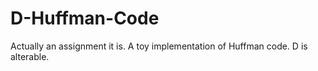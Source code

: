 # D-Huffman-Code
Actually an assignment it is.
A toy implementation of Huffman code. 
D is alterable.
